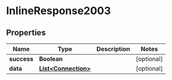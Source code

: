 
# InlineResponse2003

## Properties
Name | Type | Description | Notes
------------ | ------------- | ------------- | -------------
**success** | **Boolean** |  |  [optional]
**data** | [**List&lt;Connection&gt;**](Connection.md) |  |  [optional]



